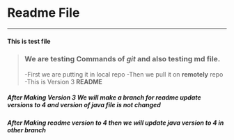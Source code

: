 # Readme File
-------------

#### This is test file

>### We are testing **Commands** of ***git*** and also testing   **md** file.
>-First we are putting it in local repo
>-Then we pull it on **remotely** repo
>-This is Version 3 **README**
##### After Making Version 3 We will make a branch for readme update versions to 4 and version of java file is not changed 
##### After Making readme version to 4 then we will update java version to 4 in other branch 